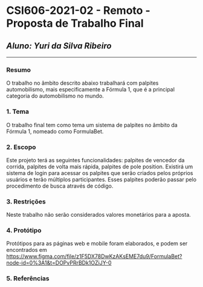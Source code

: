 # **CSI606-2021-02 - Remoto - Proposta de Trabalho Final**

## *Aluno: Yuri da Silva Ribeiro*

--------------

<!-- Descrever um resumo sobre o trabalho. -->

### Resumo

  O trabalho no âmbito descrito abaixo trabalhará com palpites automobilismo, mais especificamente a Fórmula 1, que é a principal categoria do automobilismo no mundo.

<!-- Apresentar o tema. -->
### 1. Tema

  O trabalho final tem como tema um sistema de palpites no âmbito da Fórmula 1, nomeado como FormulaBet.

<!-- Descrever e limitar o escopo da aplicação. -->
### 2. Escopo

  Este projeto terá as seguintes funcionalidades: palpites de vencedor da corrida, palpites de volta mais rápida, palpites de pole position. Existirá um sistema de login para acessar os palpites que serão criados pelos próprios usuários e terão múltiplos participantes. Esses palpites poderão passar pelo procedimento de busca através de código.

<!-- Apresentar restrições de funcionalidades e de escopo. -->
### 3. Restrições

  Neste trabalho não serão considerados valores monetários para a aposta.

<!-- Construir alguns protótipos para a aplicação, disponibilizá-los no Github e descrever o que foi considerado. //-->
### 4. Protótipo

  Protótipos para as páginas web e mobile foram elaborados, e podem ser encontrados em https://www.figma.com/file/z1F5DX78DwKzAKsEME7du9/FormulaBet?node-id=0%3A1&t=DOPvPRrBDk1OZiJY-0

### 5. Referências

  
